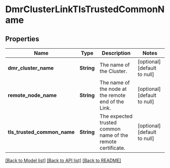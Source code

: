 # DmrClusterLinkTlsTrustedCommonName

## Properties
Name | Type | Description | Notes
------------ | ------------- | ------------- | -------------
**dmr_cluster_name** | **String** | The name of the Cluster. | [optional] [default to null]
**remote_node_name** | **String** | The name of the node at the remote end of the Link. | [optional] [default to null]
**tls_trusted_common_name** | **String** | The expected trusted common name of the remote certificate. | [optional] [default to null]

[[Back to Model list]](../README.md#documentation-for-models) [[Back to API list]](../README.md#documentation-for-api-endpoints) [[Back to README]](../README.md)


